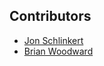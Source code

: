 ## Contributors

* [Jon Schlinkert](https://github.com/jonschlinkert)
* [Brian Woodward](https://github.com/doowb)

